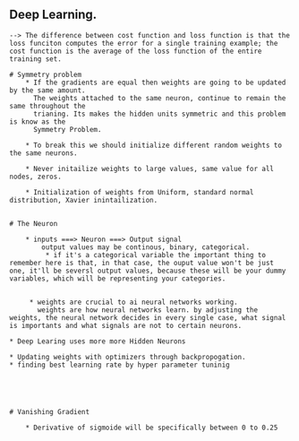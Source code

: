 ## Deep Learning.
    
    --> The difference between cost function and loss function is that the loss funciton computes the error for a single training example; the cost function is the average of the loss function of the entire training set.
    
    # Symmetry problem
        * If the gradients are equal then weights are going to be updated by the same amount.
          The weights attached to the same neuron, continue to remain the same throughout the
          trianing. Its makes the hidden units symmetric and this problem is know as the 
          Symmetry Problem.
          
        * To break this we should initialize different random weights to the same neurons.
        
        * Never initailize weights to large values, same value for all nodes, zeros.
        
        * Initialization of weights from Uniform, standard normal distribution, Xavier inintailization.
        
      
    # The Neuron
    
        * inputs ===> Neuron ===> Output signal
            output values may be continous, binary, categorical.
             * if it's a categorical variable the important thing to remember here is that, in that case, the ouput value won't be just one, it'll be seversl output values, because these will be your dummy variables, which will be representing your categories.
            
         
         * weights are crucial to ai neural networks working.
           weights are how neural networks learn. by adjusting the weights, the neural network decides in every single case, what signal is importants and what signals are not to certain neurons.
            
    * Deep Learing uses more more Hidden Neurons
 
    * Updating weights with optimizers through backpropogation.
    * finding best learning rate by hyper parameter tuninig
    
    
        
        
        
    # Vanishing Gradient 
    
        * Derivative of sigmoide will be specifically between 0 to 0.25
    